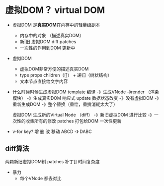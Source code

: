 # 虚拟DOM？ virtual DOM

- 虚拟DOM 是**真实DOM**在内存中的轻量级副本
  - 内存中的对象 （描述真实DOM）
  - 新|旧  虚拟DOM diff patches
  - 一次性的作用到DOM 更新中

- 虚拟DOM
  - 虚拟DOM非常方便的描述真实DOM
  - type props children（[]） + 递归（树状结构）
  - 文本节点直接给文字内容

- 什么时候时候生成虚拟DOM
  template 编译  -》生成VNode -》render （渲染模块） -》生成真实DOM
  响应式  update 数据状态改变 -》没有虚拟DOM -》重新生成DOM -》整个替换（重绘，重排消耗太大了）

  虚拟DOM 生成新的Virtual Node （diff） -》新旧虚拟DOM 进行比较 -》一次性的收集所有的修改 patches  打包给DOM 一次性更新


- v-for key?
  增 删 改 移动
  ABCD -》 DABC

## diff算法
两颗新旧虚拟DOM树
patches 补丁[]
时间复杂度

- 暴力
  - 每个VNode 都去对比  